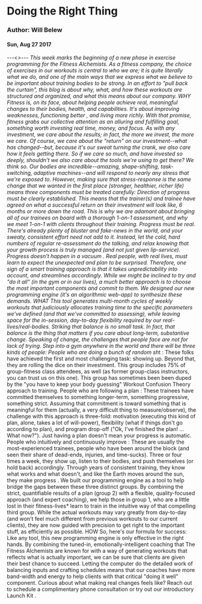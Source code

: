 # Doing the Right Thing
### Author: Will Belew
#### Sun, Aug 27 2017
---<*>---
                  This week marks the beginning of a new phase in exercise programming for the Fitness Alchemists. As a fitness company, the choice of exercises in our workouts is central to who we are; it is quite literally  what  we do, and one of the main ways that we express what we believe to be important about training bodies to be strong. In an effort to "pull back the curtain", this blog is about  why, what, and how  these workouts are structured and organized, and what this means about our company.    WHY Fitness is, on its face, about helping people achieve real, meaningful changes to their bodies, health, and capabilities. It's about improving weaknesses, functioning  better , and living more richly. With that promise, fitness grabs our collective attention as an alluring and fulfilling goal, something worth investing real time, money, and focus. As with any investment, we care about the results; in fact, the more we invest, the more we care.  Of course, we care about the "return" on our investment--what has changed--but, because it's  our  sweat turning the crank, we also care how it feels getting there. So if we care so much, and have invested so deeply, shouldn't we also care about the tools we're using to get there? We think so. Our bodies are incredible--amazing, shape-shifting, task-switching, adaptive machines--and will respond to nearly any stress that we're exposed to. However, making sure that stress-response is the same change that we wanted in the first place (stronger, healthier, richer life) means three components must be treated carefully: Direction of progress must be clearly established.  This means that the trainer(s) and trainee have agreed on what a successful return on their investment will look like, 6 months or more down the road. This is why we are adamant about bringing all of our trainees on board with a thorough 1-on-1 assessment, and why we meet 1-on-1 with clients throughout their training. Progress must be real.  There's already plenty of bluster and fake-news in the world, and your sweaty, consistent effort need not add to it. Instead, let the cold, hard numbers of regular re-assessment do the talking, and relax knowing that your growth process is truly managed (and not just given lip-service). Progress doesn't happen in a vacuum . Real people, with real lives, must learn to expect the unexpected and plan to be surprised. Therefore, one sign of a smart training approach is that it takes unpredictability into account, and streamlines accordingly. While we might be inclined to try and "do it all" (in the gym or in our lives), a much better approach is to choose the most important components and  commit  to them. We designed our new programming engine (it's an algorithmic web-app) to synthesize these demands.    WHAT This tool generates multi-month cycles of weekly workouts that judiciously allocates training time to the specific parameters we've defined (and that we've committed to assessing), while leaving space for the in-session, day-to-day flexibility required by our real-lives/real-bodies. Striking that balance is no small task. In fact, that balance is  the  thing that matters if you care about long-term, substantive change. Speaking of change, the challenges that people face are not for lack of trying. Step into a gym anywhere in the world and there will be three kinds of people: People who are doing a bunch of random sh*t : These folks have achieved the first and most challenging task: showing up. Beyond that, they are rolling the dice on their investment. This group includes 75% of group-fitness class attendees, as well (as former group-class instructors, you can trust us on this one). This group has sometimes been been duped by the "you have to keep your body guessing" Workout Confusion Theory approach to training. People who are following a plan : These trainees have committed themselves to something longer-term, something progressive, something strict. Assuming that commitment is toward something that is  meaningful  for them (actually, a very difficult thing to measure/observe), the challenge with this approach is three-fold:   motivation  (executing this kind of plan, alone, takes a lot of will-power),  flexibility   (what if things  don't  go according to plan), and  program drop-off  ("Ok, I've finished the plan! ... What now?"). Just  having  a plan doesn't mean your progress is automatic. People who intuitively and continuously improve : These are usually the most-experienced trainees, people who have been around the block (and seen their share of dead-ends, injuries, and time-sucks). Three or four times a week, they show up, listen to their bodies, and push themselves (or hold back) accordingly. Through years of consistent training, they know what works and what doesn't, and like the Earth moves around the sun, they  make progress . We built our programming engine as a tool to help bridge the gaps between these three distinct groups. By combining the strict, quantifiable  results  of a plan (group 2) with a flexible, quality-focused approach (and expert coaching), we help those in group 1, who are a little lost in their fitness-lives* learn to train in the intuitive way of that compelling third group.  While the actual workouts may vary greatly from day-to-day (and won't feel much different from previous workouts to our current clients), they are now guided with precision to get right to the important stuff, as efficiently as possible.   HOW So, here's our formula for success:                     Like any tool, this new programming engine is only effective in the right hands. By combining the tuned-in, emotionally-intelligent coaching that The Fitness Alchemists are known for with a way of generating workouts that reflects what is actually important, we can be sure that clients are given their best chance to succeed.  Letting the computer do the detailed work of balancing inputs and crafting schedules means that our coaches have more band-width and energy to help clients with that critical "doing it well" component.  Curious about what making real changes feels like? Reach out to schedule a  complimentary phone consultation  or try out our introductory  Launch Kit . 
                        